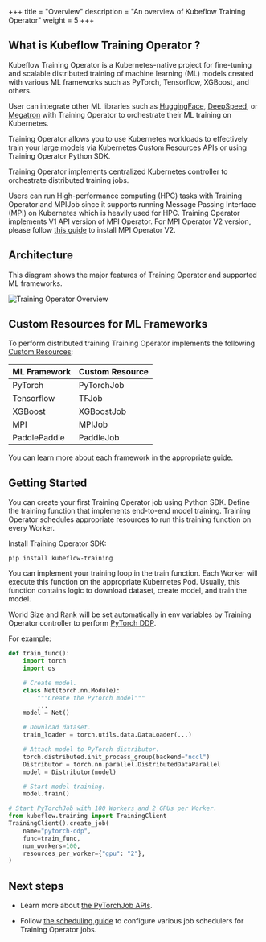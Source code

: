 +++
title = "Overview"
description = "An overview of Kubeflow Training Operator"
weight = 5
+++

## What is Kubeflow Training Operator ?

Kubeflow Training Operator is a Kubernetes-native project for fine-tuning and scalable
distributed training of machine learning (ML) models created with various ML frameworks such as
PyTorch, Tensorflow, XGBoost, and others.

User can integrate other ML libraries such as [HuggingFace](https://huggingface.co),
[DeepSpeed](https://github.com/microsoft/DeepSpeed), or [Megatron](https://github.com/NVIDIA/Megatron-LM)
with Training Operator to orchestrate their ML training on Kubernetes.

Training Operator allows you to use Kubernetes workloads to effectively train your large models
via Kubernetes Custom Resources APIs or using Training Operator Python SDK.

Training Operator implements centralized Kubernetes controller to orchestrate distributed training jobs.

Users can run High-performance computing (HPC) tasks with Training Operator and MPIJob since it
supports running Message Passing Interface (MPI) on Kubernetes which is heavily used for HPC.
Training Operator implements V1 API version of MPI Operator. For MPI Operator V2 version,
please follow [this guide](/docs/components/training/mpi/) to install MPI Operator V2.

## Architecture

This diagram shows the major features of Training Operator and supported ML frameworks.

<img src="/docs/components/training/images/training-operator-overview.drawio.png"
  alt="Training Operator Overview"
  class="mt-3 mb-3">

## Custom Resources for ML Frameworks

To perform distributed training Training Operator implements the following
[Custom Resources](https://kubernetes.io/docs/concepts/extend-kubernetes/api-extension/custom-resources/):

| ML Framework | Custom Resource |
| ------------ | --------------- |
| PyTorch      | PyTorchJob      |
| Tensorflow   | TFJob           |
| XGBoost      | XGBoostJob      |
| MPI          | MPIJob          |
| PaddlePaddle | PaddleJob       |

You can learn more about each framework in the appropriate guide.

## Getting Started

You can create your first Training Operator job using Python SDK. Define the training function
that implements end-to-end model training. Training Operator schedules appropriate resources
to run this training function on every Worker.

Install Training Operator SDK:

```
pip install kubeflow-training
```

You can implement your training loop in the train function. Each Worker will execute this function
on the appropriate Kubernetes Pod. Usually, this function contains logic to download dataset,
create model, and train the model.

World Size and Rank will be set automatically in env variables by Training Operator controller
to perform [PyTorch DDP](https://pytorch.org/tutorials/intermediate/ddp_tutorial.html).

For example:

```python
def train_func():
    import torch
    import os

    # Create model.
    class Net(torch.nn.Module):
        """Create the Pytorch model"""
        ...
    model = Net()

    # Download dataset.
    train_loader = torch.utils.data.DataLoader(...)

    # Attach model to PyTorch distributor.
    torch.distributed.init_process_group(backend="nccl")
    Distributor = torch.nn.parallel.DistributedDataParallel
    model = Distributor(model)

    # Start model training.
    model.train()

# Start PyTorchJob with 100 Workers and 2 GPUs per Worker.
from kubeflow.training import TrainingClient
TrainingClient().create_job(
    name="pytorch-ddp",
    func=train_func,
    num_workers=100,
    resources_per_worker={"gpu": "2"},
)
```

## Next steps

- Learn more about [the PyTorchJob APIs](/docs/components/training/pytorch/).

- Follow [the scheduling guide](/docs/components/training/job-scheduling/) to configure various
  job schedulers for Training Operator jobs.

